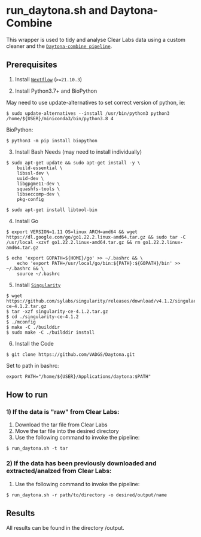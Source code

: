 # run_daytona.sh and Daytona-Combine
This wrapper is used to tidy and analyse Clear Labs data using a custom cleaner and the [`Daytona-combine pipeline`](https://github.com/BPHL-Molecular/Daytona_combine). 


## Prerequisites

1. Install [`Nextflow`](https://www.nextflow.io/docs/latest/getstarted.html#installation) (`>=21.10.3`)

2. Install Python3.7+ and BioPython

May need to use update-alternatives to set correct version of python, ie:

```
$ sudo update-alternatives --install /usr/bin/python3 python3 /home/${USER}/miniconda3/bin/python3.8 4
```

BioPython:

```
$ python3 -m pip install biopython
```

3. Install Bash Needs (may need to install individually)

```
$ sudo apt-get update && sudo apt-get install -y \
    build-essential \
    libssl-dev \
    uuid-dev \
    libgpgme11-dev \
    squashfs-tools \
    libseccomp-dev \
    pkg-config
```

```
$ sudo apt-get install libtool-bin
```

4. Install Go

```
$ export VERSION=1.11 OS=linux ARCH=amd64 && wget https://dl.google.com/go/go1.22.2.linux-amd64.tar.gz && sudo tar -C /usr/local -xzvf go1.22.2.linux-amd64.tar.gz && rm go1.22.2.linux-amd64.tar.gz
```

```
$ echo 'export GOPATH=${HOME}/go' >> ~/.bashrc && \
    echo 'export PATH=/usr/local/go/bin:${PATH}:${GOPATH}/bin' >> ~/.bashrc && \
    source ~/.bashrc
```

5. Install [`Singularity`](https://singularity-tutorial.github.io/01-installation/)

```
$ wget https://github.com/sylabs/singularity/releases/download/v4.1.2/singularity-ce-4.1.2.tar.gz
$ tar -xzf singularity-ce-4.1.2.tar.gz
$ cd ./singularity-ce-4.1.2
$ ./mconfig
$ make -C ./builddir
$ sudo make -C ./builddir install
```

6. Install the Code

```
$ git clone https://github.com/VADGS/Daytona.git
```

Set to path in bashrc:

```
export PATH="/home/${USER}/Applications/daytona:$PATH"
```

## How to run
### 1) If the data is "raw" from Clear Labs:
1. Download the tar file from Clear Labs
2. Move the tar file into the desired directory
3. Use the following command to invoke the pipeline:

```
$ run_daytona.sh -t tar
```

### 2) If the data has been previously downloaded and extracted/analzed from Clear Labs:
1. Use the following command to invoke the pipeline:

```
$ run_daytona.sh -r path/to/directory -o desired/output/name
```

## Results
All results can be found in the directory /output.


